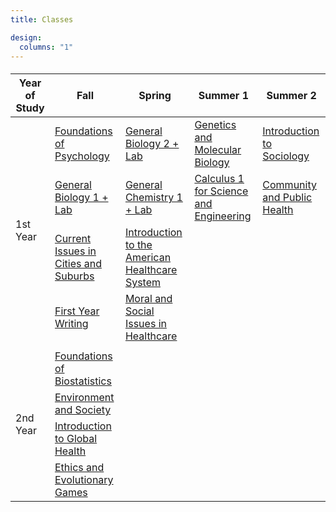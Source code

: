 ```yaml
---
title: Classes 

design:
  columns: "1"
---
```

<div style="margin-top: 20px; margin-bottom: 20px" class="container">
  <body>
    <div class="tbl">
      <table>
        <thead>
          <tr>
            <th>Year of Study</th>
            <th>Fall</th>
            <th>Spring</th>
            <th>Summer 1</th>
            <th>Summer 2</th>
          </tr>
        </thead>
  <tbody>
  <!-- First Year  -->
    <tr>
      <td rowspan="4">1st Year</td>
      <td><a href="/classes/">Foundations of Psychology</a></td>
      <td><a href="cs2510">General Biology 2 + Lab</a></td>
      <td><a href="cs3500">Genetics and Molecular Biology</a></td>
      <td><a href="phil2325">Introduction to Sociology</a></td>
      </tr>
      <tr>
      <td><a href="engw1111">General Biology 1 + Lab</a></td>
      <td><a href="math1341">General Chemistry 1 + Lab</a></td>
      <td><a href="math1342">Calculus 1 for Science and Engineering</a></td>
      <td><a href="math2331">Community and Public Health</a></td>
     </tr>
      <tr>
      <td><a href="hist1215">Current Issues in Cities and Suburbs</a></td>
      <td><a href="psyc1101">Introduction to the American Healthcare System</a></td>
  <!-- <td />
  <td /> -->
    </tr>
      <tr>
      <td><a href="cs2500">First Year Writing</a></td>
      <td><a href="engl2150">Moral and Social Issues in Healthcare</a></td>
  <!-- <td />
  <td /> -->
  </tr>
    <tr>
      <td colspan="5"/>
    </tr>
  <!-- Second Year -->
    <tr>
     <td rowspan="4">2nd Year</td>
     <td><a href="math1365">Foundations of Biostatistics</a></td>
    </tr>
    <tr>
      <td><a href="cs2810">Environment and Society</a></td>
    </tr>
    <tr>
      <td><a href="cs5800">Introduction to Global Health</a></td>
    </tr>
    <tr>
      <td><a href="comm1112">Ethics and Evolutionary Games</a></td>
    </tr>
  </tbody>
</table>
</div>
</body>
</div>
<style>
</html>
  
